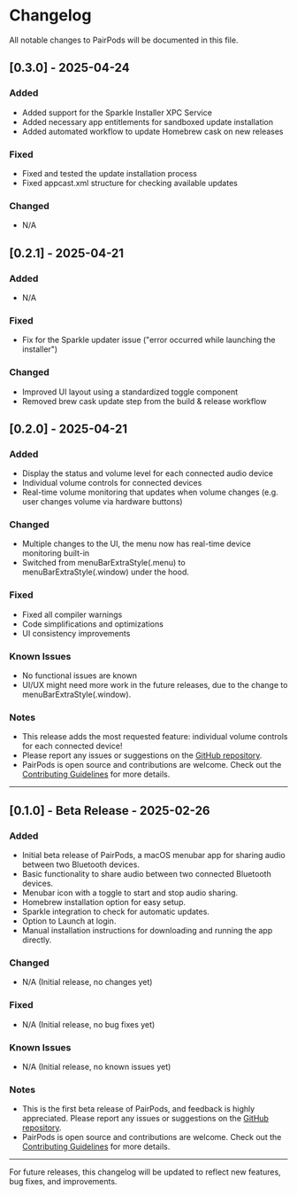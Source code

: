 # Changelog

All notable changes to PairPods will be documented in this file.

## [0.3.0] - 2025-04-24

### Added
- Added support for the Sparkle Installer XPC Service
- Added necessary app entitlements for sandboxed update installation
- Added automated workflow to update Homebrew cask on new releases

### Fixed
- Fixed and tested the update installation process
- Fixed appcast.xml structure for checking available updates

### Changed
- N/A

## [0.2.1] - 2025-04-21

### Added
- N/A

### Fixed
- Fix for the Sparkle updater issue ("error occurred while launching the installer")

### Changed
- Improved UI layout using a standardized toggle component
- Removed brew cask update step from the build & release workflow

## [0.2.0] - 2025-04-21

### Added
- Display the status and volume level for each connected audio device
- Individual volume controls for connected devices
- Real-time volume monitoring that updates when volume changes (e.g. user changes volume via hardware buttons)

### Changed
- Multiple changes to the UI, the menu now has real-time device monitoring built-in
- Switched from menuBarExtraStyle(.menu) to menuBarExtraStyle(.window) under the hood.

### Fixed
- Fixed all compiler warnings
- Code simplifications and optimizations
- UI consistency improvements

### Known Issues
- No functional issues are known
- UI/UX might need more work in the future releases, due to the change to menuBarExtraStyle(.window).

### Notes
- This release adds the most requested feature: individual volume controls for each connected device!
- Please report any issues or suggestions on the [GitHub repository](https://github.com/wozniakpawel/PairPods/issues).
- PairPods is open source and contributions are welcome. Check out the [Contributing Guidelines](https://github.com/wozniakpawel/PairPods/blob/main/CONTRIBUTING.md) for more details.

---

## [0.1.0] - Beta Release - 2025-02-26

### Added
- Initial beta release of PairPods, a macOS menubar app for sharing audio between two Bluetooth devices.
- Basic functionality to share audio between two connected Bluetooth devices.
- Menubar icon with a toggle to start and stop audio sharing.
- Homebrew installation option for easy setup.
- Sparkle integration to check for automatic updates.
- Option to Launch at login.
- Manual installation instructions for downloading and running the app directly.

### Changed
- N/A (Initial release, no changes yet)

### Fixed
- N/A (Initial release, no bug fixes yet)

### Known Issues
- N/A (Initial release, no known issues yet)

### Notes
- This is the first beta release of PairPods, and feedback is highly appreciated. Please report any issues or suggestions on the [GitHub repository](https://github.com/wozniakpawel/PairPods/issues).
- PairPods is open source and contributions are welcome. Check out the [Contributing Guidelines](https://github.com/wozniakpawel/PairPods/blob/main/CONTRIBUTING.md) for more details.

---

For future releases, this changelog will be updated to reflect new features, bug fixes, and improvements.